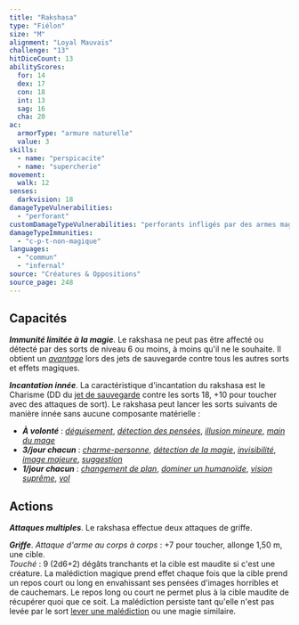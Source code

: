 ```yaml
---
title: "Rakshasa"
type: "Fiélon"
size: "M"
alignment: "Loyal Mauvais"
challenge: "13"
hitDiceCount: 13
abilityScores:
  for: 14
  dex: 17
  con: 18
  int: 13
  sag: 16
  cha: 20
ac:
  armorType: "armure naturelle"
  value: 3
skills:
  - name: "perspicacite"
  - name: "supercherie"
movement:
  walk: 12
senses:
  darkvision: 18
damageTypeVulnerabilities:
  - "perforant"
customDamageTypeVulnerabilities: "perforants infligés par des armes magiques maniées par des créatures Bonnes"
damageTypeImmunities:
  - "c-p-t-non-magique"
languages:
  - "commun"
  - "infernal"
source: "Créatures & Oppositions"
source_page: 248
---
```

## Capacités
_**Immunité limitée à la magie**_. Le rakshasa ne peut pas être affecté ou détecté par des sorts de niveau 6 ou moins, à moins qu'il ne le souhaite. Il obtient un [_avantage_](/utiliser-les-caracteristiques/#avantage-et-desavantage) lors des jets de sauvegarde contre tous les autres sorts et effets magiques.

_**Incantation innée**_. La caractéristique d'incantation du rakshasa est le Charisme (DD du [jet de sauvegarde](/utiliser-les-caracteristiques/#jets-de-sauvegarde) contre les sorts 18, +10 pour toucher avec des attaques de sort). Le rakshasa peut lancer les sorts suivants de manière innée sans aucune composante matérielle :
* _**À volonté**_ : [_déguisement_](/grimoire/deguisement/), [_détection des pensées_](/grimoire/detection-des-pensees/), [_illusion mineure_](/grimoire/illusion-mineure/), [_main du mage_](/grimoire/main-du-mage/)
* _**3/jour chacun**_ : [_charme-personne_](/grimoire/charme-personne/), [_détection de la magie_](/grimoire/detection-de-la-magie/), [_invisibilité_](/grimoire/invisibilite/), [_image majeure_](/grimoire/image-majeure/), [_suggestion_](/grimoire/suggestion/)
* _**1/jour chacun**_ : [_changement de plan_](/grimoire/changement-de-plan/), [_dominer un humanoïde_](/grimoire/dominer-un-humanoide/), [_vision suprême_](/grimoire/vision-supreme/), [_vol_](/grimoire/vol/)

## Actions
_**Attaques multiples**_. Le rakshasa effectue deux attaques de griffe.

_**Griffe**_. _Attaque d'arme au corps à corps_ : +7 pour toucher, allonge 1,50 m, une cible.  
_Touché_ : 9 (2d6+2) dégâts tranchants et la cible est maudite si c'est une créature. La malédiction magique prend effet chaque fois que la cible prend un repos court ou long en envahissant ses pensées d'images horribles et de cauchemars. Le repos long ou court ne permet plus à la cible maudite de récupérer quoi que ce soit. La malédiction persiste tant qu'elle n'est pas levée par le sort [lever une malédiction](/grimoire/lever-une-malediction/) ou une magie similaire.
